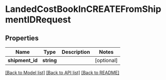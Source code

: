 # LandedCostBookInCREATEFromShipmentIDRequest

## Properties
Name | Type | Description | Notes
------------ | ------------- | ------------- | -------------
**shipment_id** | **string** |  | [optional] 

[[Back to Model list]](../README.md#documentation-for-models) [[Back to API list]](../README.md#documentation-for-api-endpoints) [[Back to README]](../README.md)


